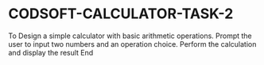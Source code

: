# CODSOFT-CALCULATOR-TASK-2
To Design a simple calculator with basic arithmetic operations.
Prompt the user to input two numbers and an operation choice.
Perform the calculation and display the result
End
